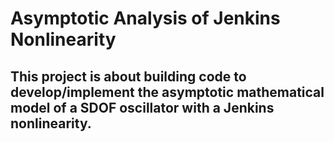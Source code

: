 # Asymptotic Analysis of Jenkins Nonlinearity

## This project is about building code to develop/implement the asymptotic mathematical model of a SDOF oscillator with a Jenkins nonlinearity.
